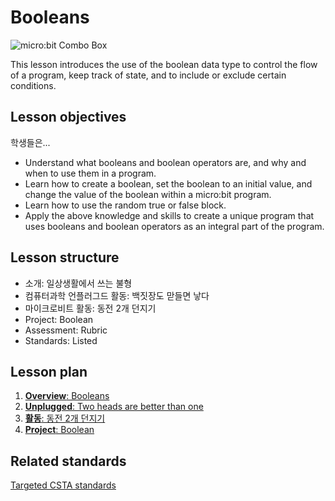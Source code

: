 # Booleans

![micro:bit Combo Box](/static/courses/csintro/booleans/cover.jpeg)

This lesson introduces the use of the boolean data type to control the flow of a program, keep track of state, and to include or exclude certain conditions.

## Lesson objectives

학생들은...

* Understand what booleans and boolean operators are, and why and when to use them in a program.
* Learn how to create a boolean, set the boolean to an initial value, and change the value of the boolean within a micro:bit program.
* Learn how to use the random true or false block.
* Apply the above knowledge and skills to create a unique program that uses booleans and boolean operators as an integral part of the program.

## Lesson structure

* 소개: 일상생활에서 쓰는 불형
* 컴퓨터과학 언플러그드 활동: 백짓장도 맏들면 낳다
* 마이크로비트 활동: 동전 2개 던지기
* Project: Boolean
* Assessment: Rubric
* Standards: Listed

## Lesson plan

1. [**Overview**: Booleans](/courses/csintro/booleans/overview)
2. [**Unplugged**: Two heads are better than one](/courses/csintro/booleans/unplugged)
3. [**활동**: 동전 2개 던지기](/courses/csintro/booleans/activity)
4. [**Project**: Boolean](/courses/csintro/booleans/project)

## Related standards

[Targeted CSTA standards](/courses/csintro/booleans/standards)